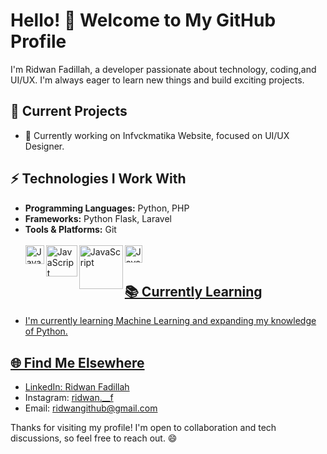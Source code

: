 # Hello! 👋 Welcome to My GitHub Profile

I'm Ridwan Fadillah, a developer passionate about technology, coding,and UI/UX. I'm always eager to learn new things and build exciting projects.
## 🔭 Current Projects
- 🌱 Currently working on Infvckmatika Website, focused on UI/UX Designer.

## ⚡ Technologies I Work With
- **Programming Languages:** Python, PHP
- **Frameworks:** Python Flask, Laravel
- **Tools & Platforms:** Git </br> </br>
<a href="#"><img align="left" alt="JavaScript" title="python" width="30px" src="https://upload.wikimedia.org/wikipedia/commons/c/c3/Python-logo-notext.svg">
<a href="#"><img align="left" alt="JavaScript" title="php" width="50px" src="https://upload.wikimedia.org/wikipedia/commons/2/27/PHP-logo.svg">
<a href="#"><img align="left" alt="JavaScript" title="flask-python" width="70px" src="https://upload.wikimedia.org/wikipedia/commons/3/3c/Flask_logo.svg">
<a href="#"><img align="left" alt="JavaScript" title="laravel" width="28px" src="https://upload.wikimedia.org/wikipedia/commons/9/9a/Laravel.svg">
</br>

## 📚 Currently Learning
- I'm currently learning Machine Learning and expanding my knowledge of Python.

## 🌐 Find Me Elsewhere
- LinkedIn: [Ridwan Fadillah](https://www.linkedin.com/in/ridwan-fadillah-4b5401312/)
- Instagram: [ridwan.__f](https://www.instagram.com/ridwan.__f/) 
- Email: [ridwangithub@gmail.com](mailto:ridwangithub@gmail.com)

Thanks for visiting my profile! I'm open to collaboration and tech discussions, so feel free to reach out. 😄





<!--
**RidwanFadillah/RidwanFadillah** is a ✨ _special_ ✨ repository because its `README.md` (this file) appears on your GitHub profile.

Here are some ideas to get you started:

- 🔭 I’m currently working on ...
- 🌱 I’m currently learning ...
- 👯 I’m looking to collaborate on ...
- 🤔 I’m looking for help with ...
- 💬 Ask me about ...
- 📫 How to reach me: ...
- 😄 Pronouns: ...
- ⚡ Fun fact: ...
-->

